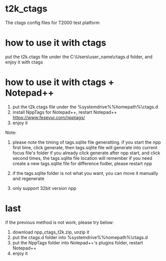 # t2k_ctags
The ctags config files for T2000 test platform

# how to use it with ctags
put the t2k.ctags file under the C:\Users\user_name\ctags.d folder, and enjoy it with ctags

# how to use it with ctags + Notepad++
1. put the t2k.ctags file under the %systemdrive%%homepath%\ctags.d
2. install NppTags for Notepad++, restart Notepad++
https://www.fesevur.com/npptags/
3. enjoy it

Note:
1. please note the timing of tags.sqlite file generatting. 
   if you start the npp first time, click generate, then tags.sqlite file will generate into current focus file's folder
   if you already click generate after npp start, and click second times, the tags.sqlite file location will remember
   if you need create a new tags.sqlite file for difference fodler, please restart npp

2. if the tags.sqlite folder is not what you want, you can move it manually and regenerate

3. only support 32bit version npp

# last
if the previous method is not work, please try below:
1. download npp_ctags_t2k.zip, unzip it
2. put the ctags.d folder into %systemdrive%%homepath%\ctags.d
3. put the NppTags folder into Notepad++'s plugins folder, restart Notepad++
4. enjoy it

